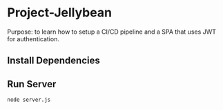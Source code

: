 # Project-Jellybean

Purpose: to learn how to setup a CI/CD pipeline and a SPA that uses JWT for authentication.


## Install Dependencies

## Run Server
`node server.js`

